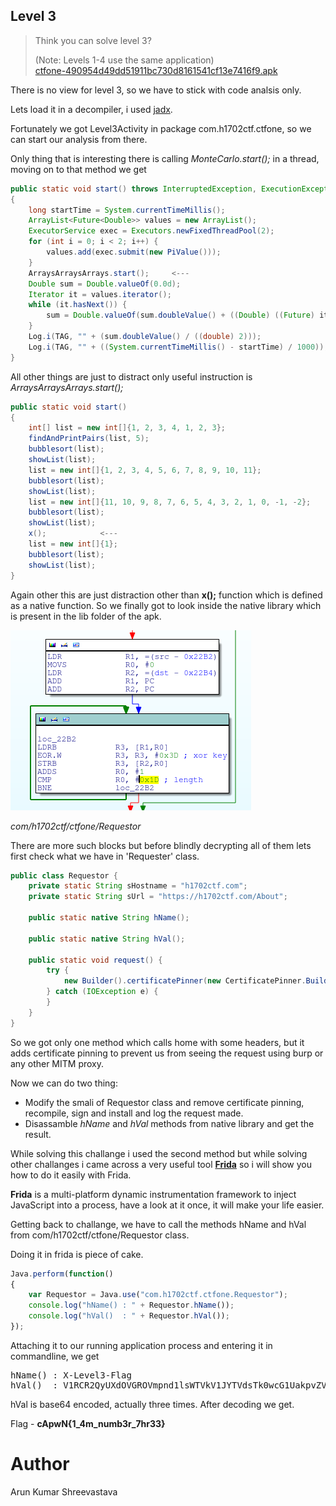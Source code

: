 ## Level 3

>Think you can solve level 3?
>
>(Note: Levels 1-4 use the same application)</br>
>[ctfone-490954d49dd51911bc730d8161541cf13e7416f9.apk](./../challanges/ctfone-490954d49dd51911bc730d8161541cf13e7416f9.apk)

There is no view for level 3, so we have to stick with code analsis only.

Lets load it in a decompiler, i used [jadx](https://github.com/skylot/jadx).

Fortunately we got Level3Activity in package com.h1702ctf.ctfone, so we can start our analysis from there.

Only thing that is interesting there is calling <i>MonteCarlo.start();</i> in a thread, moving on to that method we get
```java
public static void start() throws InterruptedException, ExecutionException
{
    long startTime = System.currentTimeMillis();
    ArrayList<Future<Double>> values = new ArrayList();
    ExecutorService exec = Executors.newFixedThreadPool(2);
    for (int i = 0; i < 2; i++) {
        values.add(exec.submit(new PiValue()));
    }
    ArraysArraysArrays.start();     <---
    Double sum = Double.valueOf(0.0d);
    Iterator it = values.iterator();
    while (it.hasNext()) {
        sum = Double.valueOf(sum.doubleValue() + ((Double) ((Future) it.next()).get()).doubleValue());
    }
    Log.i(TAG, "" + (sum.doubleValue() / ((double) 2)));
    Log.i(TAG, "" + ((System.currentTimeMillis() - startTime) / 1000));
}
```
All other things are just to distract only useful instruction is <i>ArraysArraysArrays.start();</i>

```java
public static void start()
{
    int[] list = new int[]{1, 2, 3, 4, 1, 2, 3};
    findAndPrintPairs(list, 5);
    bubblesort(list);
    showList(list);
    list = new int[]{1, 2, 3, 4, 5, 6, 7, 8, 9, 10, 11};
    bubblesort(list);
    showList(list);
    list = new int[]{11, 10, 9, 8, 7, 6, 5, 4, 3, 2, 1, 0, -1, -2};
    bubblesort(list);
    showList(list);
    x();            <---
    list = new int[]{1};
    bubblesort(list);
    showList(list);
}
```

Again other this are just distraction other than <b>x();</b> function which is defined as a native function. So we finally got to look inside the native library which is present in the lib folder of the apk.

![decryp](xor_obfusc.png)

<i>com/h1702ctf/ctfone/Requestor</i>

There are more such blocks but before blindly decrypting all of them lets first check what we have in 'Requester' class.

```java
public class Requestor {
    private static String sHostname = "h1702ctf.com";
    private static String sUrl = "https://h1702ctf.com/About";

    public static native String hName();

    public static native String hVal();

    public static void request() {
        try {
            new Builder().certificatePinner(new CertificatePinner.Builder().add(sHostname, "sha256/8yKUtMm6FtEse2v0yDMtT0hKagvpKSWHpnufb1JP5g8=").add(sHostname, "sha256/YLh1dUR9y6Kja30RrAn7JKnbQG/uEtLMkBgFF2Fuihg=").add(sHostname, "sha256/Vjs8r4z+80wjNcr1YKepWQboSIRi63WsWXhIMN+eWys=").build()).build().newCall(new Request.Builder().url(sUrl).addHeader(hName(), hVal()).build()).execute();
        } catch (IOException e) {
        }
    }
}
```

So we got only one method which calls home with some headers, but it adds certificate pinning to prevent us from seeing the request using burp or any other MITM proxy.

Now we can do two thing:

* Modify the smali of Requestor class and remove certificate pinning, recompile, sign and install and log the request made.
* Disassamble <i>hName</i> and <i>hVal</i> methods from native library and get the result.

While solving this challange i used the second method but while solving other challanges i came across a very useful tool <b>[Frida](https://www.frida.re)</b> so i will show you how to do it easily with Frida. 

<b>Frida</b> is a multi-platform dynamic instrumentation framework to inject JavaScript into a process, have a  look at it once, it will make your life easier.

Getting back to challange, we have to call the methods hName and hVal from com/h1702ctf/ctfone/Requestor class.

Doing it in frida is piece of cake.
```javascript
Java.perform(function()
{
    var Requestor = Java.use("com.h1702ctf.ctfone.Requestor");
    console.log("hName() : " + Requestor.hName());
    console.log("hVal()  : " + Requestor.hVal());
});
```
Attaching it to our running application process and entering it in commandline, we get 
<pre>
hName() : X-Level3-Flag
hVal()  : V1RCR2QyUXdOVGROVmpnd1lsWTVkV1JYTVdsTk0wcG1UakpvZVUxNlRqbERaejA5Q2c9PQo=
</pre>

hVal is base64 encoded, actually three times. After decoding we get.

Flag - <b>cApwN{1_4m_numb3r_7hr33}</b>


Author
====
Arun Kumar Shreevastava